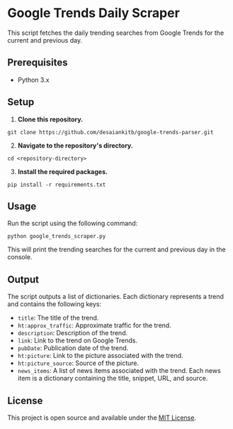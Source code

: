 # Google Trends Daily Scraper

This script fetches the daily trending searches from Google Trends for the current and previous day.

## Prerequisites

- Python 3.x

## Setup

1. **Clone this repository.**
```   
git clone https://github.com/desaiankitb/google-trends-parser.git
```

2. **Navigate to the repository's directory.**
```
cd <repository-directory>
```

3. **Install the required packages.**
```
pip install -r requirements.txt
```

## Usage

Run the script using the following command:
```
python google_trends_scraper.py
```

This will print the trending searches for the current and previous day in the console.

## Output

The script outputs a list of dictionaries. Each dictionary represents a trend and contains the following keys:
- `title`: The title of the trend.
- `ht:approx_traffic`: Approximate traffic for the trend.
- `description`: Description of the trend.
- `link`: Link to the trend on Google Trends.
- `pubDate`: Publication date of the trend.
- `ht:picture`: Link to the picture associated with the trend.
- `ht:picture_source`: Source of the picture.
- `news_items`: A list of news items associated with the trend. Each news item is a dictionary containing the title, snippet, URL, and source.

## License

This project is open source and available under the [MIT License](LICENSE).
